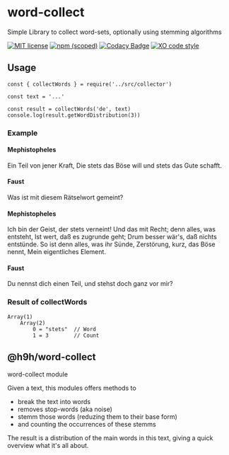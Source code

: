 # word-collect
Simple Library to collect word-sets, optionally using stemming algorithms

[![MIT license](http://img.shields.io/badge/license-MIT-brightgreen.svg)](http://opensource.org/licenses/MIT)
[![npm (scoped)](https://img.shields.io/npm/v/@h9h/word-collect)](https://npmjs.org/package/@h9h/words-collect "View this project on npm")
[![Codacy Badge](https://api.codacy.com/project/badge/Grade/9baa6478b87a45f6bc73b5c8ac63edd6)](https://www.codacy.com/manual/h9h/word-collect?utm_source=github.com&amp;utm_medium=referral&amp;utm_content=h9h/word-collect&amp;utm_campaign=Badge_Grade)
[![XO code style](https://img.shields.io/badge/code_style-XO-5ed9c7.svg)](https://github.com/xojs/xo)

## Usage

```
const { collectWords } = require('../src/collector')

const text = '...'

const result = collectWords('de', text)
console.log(result.getWordDistribution(3))
```

### Example

#### Mephistopheles

Ein Teil von jener Kraft,
Die stets das Böse will und stets das Gute schafft.

#### Faust

Was ist mit diesem Rätselwort gemeint?

#### Mephistopheles

Ich bin der Geist, der stets verneint!
Und das mit Recht; denn alles, was entsteht,
Ist wert, daß es zugrunde geht;
Drum besser wär's, daß nichts entstünde.
So ist denn alles, was ihr Sünde,
Zerstörung, kurz, das Böse nennt,
Mein eigentliches Element.

#### Faust

Du nennst dich einen Teil, und stehst doch ganz vor mir?

### Result of collectWords

    Array(1)
        Array(2)
            0 = "stets"  // Word
            1 = 3        // Count


## @h9h/word-collect
word-collect module

Given a text, this modules offers methods to
- break the text into words
- removes stop-words (aka noise)
- stemm those words (reduzing them to their base form)
- and counting the occurrences of these stemms

The result is a distribution of the main words in this text, giving a quick
overview what it's all about.
